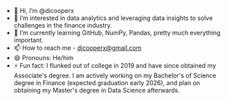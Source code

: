 - 👋 Hi, I’m @dicooperx
- 👀 I’m interested in data analytics and leveraging data insights to solve challenges in the finance industry.
- 🌱 I’m currently learning GitHub, NumPy, Pandas, pretty much everything important.
- 📫 How to reach me - dicooperx@gmail.com
- 😄 Pronouns: He/him
- ⚡ Fun fact: I flunked out of college in 2019 and have since obtained my Associate's degree. I am actively working on my Bachelor's of Science degree in Finance (expected graduation early 2026), and plan on obtaining my Master's degree in Data Science afterwards.
